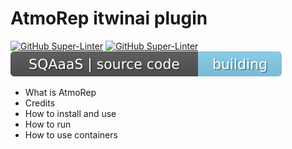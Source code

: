 # AtmoRep itwinai plugin

[![GitHub Super-Linter](https://github.com/interTwin-eu/atmorep-itwinai-plugin/actions/workflows/lint.yml/badge.svg)](https://github.com/marketplace/actions/super-linter)
[![GitHub Super-Linter](https://github.com/interTwin-eu/atmorep-itwinai-plugin/actions/workflows/check-links.yml/badge.svg)](https://github.com/marketplace/actions/markdown-link-check)
 [![SQAaaS source code](https://github.com/EOSC-synergy/atmorep-itwinai-plugin.assess.sqaaas/raw/main/.badge/status_shields.svg)](https://sqaaas.eosc-synergy.eu/#/full-assessment/report/https://raw.githubusercontent.com/eosc-synergy/atmorep-itwinai-plugin.assess.sqaaas/main/.report/assessment_output.json)

- What is AtmoRep
- Credits
- How to install and use
- How to run
- How to use containers


